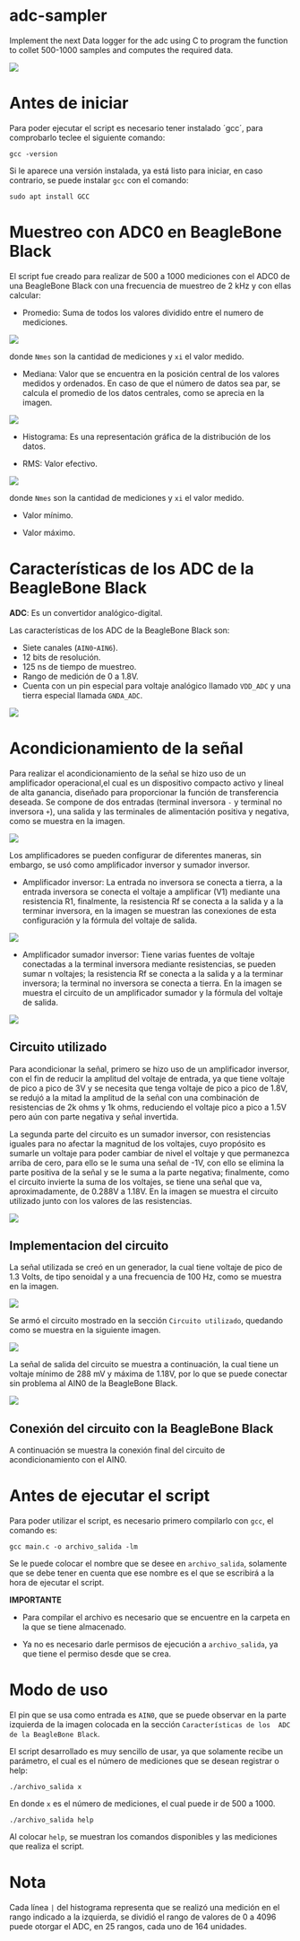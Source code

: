 # adc-sampler
Implement the next Data logger for the adc using C to program the function to collet 500-1000 samples and computes the required data.

![](./adc.001.jpeg)



# Antes de iniciar

Para poder ejecutar el script es necesario tener instalado ´gcc´, para comprobarlo teclee el siguiente comando:
```
gcc -version
```
Si le aparece una versión instalada, ya está listo para iniciar, en caso contrario, se puede instalar `gcc` con el comando: 
```
sudo apt install GCC
```

# Muestreo con ADC0 en BeagleBone Black

El script fue creado para realizar de 500 a 1000 mediciones con el ADC0 de una BeagleBone Black con una frecuencia
de muestreo de 2 kHz y con ellas calcular:

* Promedio: Suma de todos los valores dividido entre el numero de mediciones. 

![](./promedio.png)

donde `Nmes` son la cantidad de mediciones y `xi` el valor medido. 

* Mediana: Valor que se encuentra en la posición central de los valores medidos y ordenados. En caso de que el número de datos sea par, se calcula el promedio de los datos centrales, como se aprecia en la imagen. 

![](./mediana.png)

* Histograma: Es una representación gráfica de la distribución de los datos.

* RMS: Valor efectivo. 

![](./RMS.png)

donde `Nmes` son la cantidad de mediciones y `xi` el valor medido.

* Valor mínimo.

* Valor máximo.

# Características de los ADC de la BeagleBone Black

**ADC**: Es un convertidor analógico-digital. 

Las características de los ADC de la BeagleBone Black son:

* Siete canales (`AIN0`-`AIN6`).
* 12 bits de resolución.
* 125 ns de tiempo de muestreo. 
* Rango de medición de 0 a 1.8V.
* Cuenta con un pin especial para voltaje analógico llamado `VDD_ADC` y una tierra especial llamada `GNDA_ADC`.

![](./bbb.png)

# Acondicionamiento de la señal

Para realizar el acondicionamiento de la señal se hizo uso de un amplificador operacional,el cual es un dispositivo compacto activo y lineal de alta ganancia, diseñado para proporcionar la función de transferencia deseada.
Se compone de dos entradas (terminal inversora `-` y terminal no inversora `+`), una salida y las terminales de alimentación positiva y negativa, como se muestra en la imagen. 

![](./amplificador.png)

Los amplificadores se pueden configurar de diferentes maneras, sin embargo, se usó como amplificador inversor y sumador inversor.

- Amplificador inversor: La entrada no inversora se conecta a tierra, a la entrada inversora se conecta el voltaje a amplificar (V1) mediante una resistencia R1, finalmente, la resistencia Rf se conecta a la salida 
y a la terminar inversora, en la imagen se muestran las conexiones de esta configuración y la fórmula del voltaje de salida. 

![](./inversor.png)

- Amplificador sumador inversor: Tiene varias fuentes de voltaje conectadas a la terminal inversora mediante resistencias, se pueden sumar n voltajes; la resistencia Rf se conecta a la salida y a la terminar inversora; la terminal no inversora se conecta a tierra. En la imagen se muestra el circuito de un amplificador sumador y la fórmula del voltaje de salida. 

![](./sumador.png)

## Circuito utilizado

Para acondicionar la señal, primero se hizo uso de un amplificador inversor, con el fin de reducir la amplitud del voltaje de entrada, 
ya que tiene voltaje de pico a pico de 3V y se necesita que tenga voltaje de pico a pico de 1.8V, se redujó a la mitad la amplitud de la señal con
una combinación de resistencias de 2k ohms y 1k ohms, reduciendo el voltaje pico a pico a 1.5V pero aún con parte negativa y señal invertida. 

La segunda parte del circuito es un sumador inversor, con resistencias iguales para no afectar la magnitud de los voltajes, cuyo propósito es sumarle
un voltaje para poder cambiar de nivel el voltaje y que permanezca arriba de cero, para ello se le suma una señal de -1V, con ello se elimina la 
parte positiva de la señal y se le suma a la parte negativa; finalmente, como el circuito invierte la suma de los voltajes, se tiene una señal que va,
aproximadamente, de 0.288V a 1.18V. En la imagen se muestra el circuito utilizado junto con los valores de las resistencias.

![](./acondicionador.png)

## Implementacion del circuito

La señal utilizada se creó en un generador, la cual tiene voltaje de pico de 1.3 Volts, de tipo senoidal y a una frecuencia de 100 Hz, como se muestra en la imagen.

![](./generador.png)

Se armó el circuito mostrado en la sección `Circuito utilizado`, quedando como se muestra en la siguiente imagen.

![](./circuitoFisico.png)

La señal de salida del circuito se muestra a continuación, la cual tiene un voltaje mínimo de 288 mV y máxima de 1.18V, por lo que se puede conectar sin problema al AIN0 de la BeagleBone Black.

![](./osciloscopio.png)

## Conexión del circuito con la BeagleBone Black

A continuación se muestra la conexión final del circuito de acondicionamiento con el AIN0. 


# Antes de ejecutar el script

Para poder utilizar el script, es necesario primero compilarlo con `gcc`, el comando es:
```
gcc main.c -o archivo_salida -lm
```
Se le puede colocar el nombre que se desee en `archivo_salida`, solamente que se debe tener en cuenta que ese nombre es el que 
se escribirá a la hora de ejecutar el script. 

**IMPORTANTE** 

- Para compilar el archivo es necesario que se encuentre en la carpeta en la que se tiene almacenado.

- Ya no es necesario darle permisos de ejecución a `archivo_salida`, ya que tiene el permiso desde que se crea.

# Modo de uso

El pin que se usa como entrada es `AIN0`, que se puede observar en la parte izquierda de la imagen colocada en la sección `Características de los 
ADC de la BeagleBone Black`. 

El script desarrollado es muy sencillo de usar, ya que solamente recibe un parámetro, el cual es el número de mediciones que se desean
registrar o help:
```
./archivo_salida x
```
En donde `x` es el número de mediciones, el cual puede ir de 500 a 1000.

```
./archivo_salida help
```

Al colocar `help`, se muestran los comandos disponibles y las mediciones que realiza el script.  

# Nota

Cada línea `|` del histograma representa que se realizó una medición en el rango indicado a la izquierda, se dividió el rango de valores de 0 a 4096 
puede otorgar el ADC, en 25 rangos, cada uno de 164 unidades.
